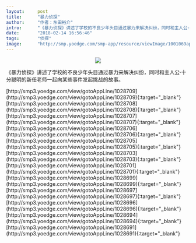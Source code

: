 ```yaml
---
layout:     post
title:      "暴力侦探"
author:     "作者：东田裕介"
intro:      "《暴力侦探》讲述了学校的不良少年头目通过暴力来解决纠纷，同时和主人公·十分聪明的新任老师一起向某些事件发起挑战的故事。"
date:       "2018-02-14 16:56:46"
tags:       "侦探"
image:      "http://smp.yoedge.com/smp-app/resource/viewImage/1001069appline.png"
---
```

<div style="text-align: center">
<p><img src="http://smp.yoedge.com/smp-app/resource/viewImage/1001069appline.png"/></p>
</div>
<p class="post-meta">
<span>《暴力侦探》讲述了学校的不良少年头目通过暴力来解决纠纷，同时和主人公·十分聪明的新任老师一起向某些事件发起挑战的故事。</span>
</p>
[http://smp3.yoedge.com/view/gotoAppLine/1028709](http://smp3.yoedge.com/view/gotoAppLine/1028709){:target="_blank"}
[http://smp3.yoedge.com/view/gotoAppLine/1028708](http://smp3.yoedge.com/view/gotoAppLine/1028708){:target="_blank"}
[http://smp3.yoedge.com/view/gotoAppLine/1028707](http://smp3.yoedge.com/view/gotoAppLine/1028707){:target="_blank"}
[http://smp3.yoedge.com/view/gotoAppLine/1028706](http://smp3.yoedge.com/view/gotoAppLine/1028706){:target="_blank"}
[http://smp3.yoedge.com/view/gotoAppLine/1028705](http://smp3.yoedge.com/view/gotoAppLine/1028705){:target="_blank"}
[http://smp3.yoedge.com/view/gotoAppLine/1028703](http://smp3.yoedge.com/view/gotoAppLine/1028703){:target="_blank"}
[http://smp3.yoedge.com/view/gotoAppLine/1028701](http://smp3.yoedge.com/view/gotoAppLine/1028701){:target="_blank"}
[http://smp3.yoedge.com/view/gotoAppLine/1028699](http://smp3.yoedge.com/view/gotoAppLine/1028699){:target="_blank"}
[http://smp3.yoedge.com/view/gotoAppLine/1028697](http://smp3.yoedge.com/view/gotoAppLine/1028697){:target="_blank"}
[http://smp3.yoedge.com/view/gotoAppLine/1028696](http://smp3.yoedge.com/view/gotoAppLine/1028696){:target="_blank"}
[http://smp3.yoedge.com/view/gotoAppLine/1028694](http://smp3.yoedge.com/view/gotoAppLine/1028694){:target="_blank"}
[http://smp3.yoedge.com/view/gotoAppLine/1028691](http://smp3.yoedge.com/view/gotoAppLine/1028691){:target="_blank"}


